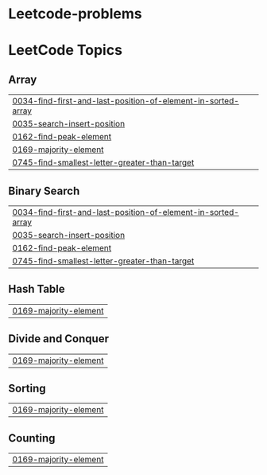 # Leetcode-problems
<!---LeetCode Topics Start-->
# LeetCode Topics
## Array
|  |
| ------- |
| [0034-find-first-and-last-position-of-element-in-sorted-array](https://github.com/srivardhanw/Leetcode-problems/tree/master/0034-find-first-and-last-position-of-element-in-sorted-array) |
| [0035-search-insert-position](https://github.com/srivardhanw/Leetcode-problems/tree/master/0035-search-insert-position) |
| [0162-find-peak-element](https://github.com/srivardhanw/Leetcode-problems/tree/master/0162-find-peak-element) |
| [0169-majority-element](https://github.com/srivardhanw/Leetcode-problems/tree/master/0169-majority-element) |
| [0745-find-smallest-letter-greater-than-target](https://github.com/srivardhanw/Leetcode-problems/tree/master/0745-find-smallest-letter-greater-than-target) |
## Binary Search
|  |
| ------- |
| [0034-find-first-and-last-position-of-element-in-sorted-array](https://github.com/srivardhanw/Leetcode-problems/tree/master/0034-find-first-and-last-position-of-element-in-sorted-array) |
| [0035-search-insert-position](https://github.com/srivardhanw/Leetcode-problems/tree/master/0035-search-insert-position) |
| [0162-find-peak-element](https://github.com/srivardhanw/Leetcode-problems/tree/master/0162-find-peak-element) |
| [0745-find-smallest-letter-greater-than-target](https://github.com/srivardhanw/Leetcode-problems/tree/master/0745-find-smallest-letter-greater-than-target) |
## Hash Table
|  |
| ------- |
| [0169-majority-element](https://github.com/srivardhanw/Leetcode-problems/tree/master/0169-majority-element) |
## Divide and Conquer
|  |
| ------- |
| [0169-majority-element](https://github.com/srivardhanw/Leetcode-problems/tree/master/0169-majority-element) |
## Sorting
|  |
| ------- |
| [0169-majority-element](https://github.com/srivardhanw/Leetcode-problems/tree/master/0169-majority-element) |
## Counting
|  |
| ------- |
| [0169-majority-element](https://github.com/srivardhanw/Leetcode-problems/tree/master/0169-majority-element) |
<!---LeetCode Topics End-->